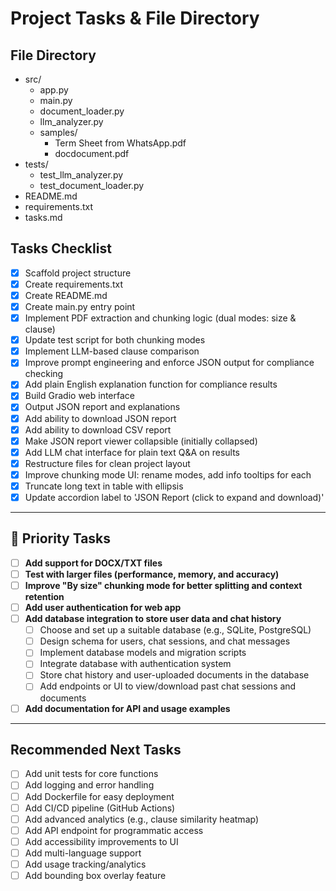 # Project Tasks & File Directory

## File Directory
- src/
    - app.py
    - main.py
    - document_loader.py
    - llm_analyzer.py
    - samples/
        - Term Sheet from WhatsApp.pdf
        - docdocument.pdf
- tests/
    - test_llm_analyzer.py
    - test_document_loader.py
- README.md
- requirements.txt
- tasks.md

## Tasks Checklist

- [x] Scaffold project structure
- [x] Create requirements.txt
- [x] Create README.md
- [x] Create main.py entry point
- [x] Implement PDF extraction and chunking logic (dual modes: size & clause)
- [x] Update test script for both chunking modes
- [x] Implement LLM-based clause comparison
- [x] Improve prompt engineering and enforce JSON output for compliance checking
- [x] Add plain English explanation function for compliance results
- [x] Build Gradio web interface
- [x] Output JSON report and explanations
- [x] Add ability to download JSON report
- [x] Add ability to download CSV report
- [x] Make JSON report viewer collapsible (initially collapsed)
- [x] Add LLM chat interface for plain text Q&A on results
- [x] Restructure files for clean project layout
- [x] Improve chunking mode UI: rename modes, add info tooltips for each
- [x] Truncate long text in table with ellipsis
- [x] Update accordion label to 'JSON Report (click to expand and download)'

---

## 🚩 Priority Tasks
- [ ] **Add support for DOCX/TXT files**
- [ ] **Test with larger files (performance, memory, and accuracy)**
- [ ] **Improve "By size" chunking mode for better splitting and context retention**
- [ ] **Add user authentication for web app**
- [ ] **Add database integration to store user data and chat history**
    - [ ] Choose and set up a suitable database (e.g., SQLite, PostgreSQL)
    - [ ] Design schema for users, chat sessions, and chat messages
    - [ ] Implement database models and migration scripts
    - [ ] Integrate database with authentication system
    - [ ] Store chat history and user-uploaded documents in the database
    - [ ] Add endpoints or UI to view/download past chat sessions and documents
- [ ] **Add documentation for API and usage examples**

---

## Recommended Next Tasks
- [ ] Add unit tests for core functions
- [ ] Add logging and error handling
- [ ] Add Dockerfile for easy deployment
- [ ] Add CI/CD pipeline (GitHub Actions)
- [ ] Add advanced analytics (e.g., clause similarity heatmap)
- [ ] Add API endpoint for programmatic access
- [ ] Add accessibility improvements to UI
- [ ] Add multi-language support
- [ ] Add usage tracking/analytics  
- [ ] Add bounding box overlay feature